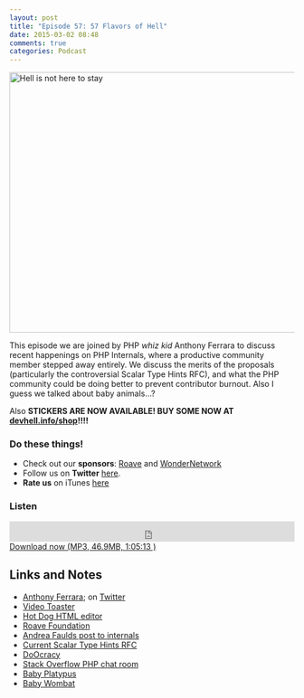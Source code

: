 ```yaml
---
layout: post
title: "Episode 57: 57 Flavors of Hell"
date: 2015-03-02 08:48
comments: true
categories: Podcast
---
```


<a href="https://www.flickr.com/photos/chriswaits/14078475019" title="Hell is not here to stay by Chris Waits, on Flickr"><img src="https://farm6.staticflickr.com/5596/14078475019_f32b8c8073_z.jpg" width="640" height="461" alt="Hell is not here to stay"></a>

This episode we are joined by PHP *whiz kid* Anthony Ferrara to discuss recent happenings on PHP Internals, where a productive community member stepped away entirely. We discuss the merits of the proposals (particularly the controversial Scalar Type Hints RFC), and what the PHP community could be doing better to prevent contributor burnout. Also I guess we talked about baby animals...?

Also **STICKERS ARE NOW AVAILABLE! BUY SOME NOW AT [devhell.info/shop](http://devhell.info/shop)!!!!**

### Do these things!

* Check out our **sponsors**: [Roave](http://roave.com/) and [WonderNetwork](https://wondernetwork.com/)
* Follow us on **Twitter** [here](https://twitter.com/dev_hell).
* **Rate us** on iTunes [here](http://itunes.apple.com/us/podcast/dev-hell/id489840699)

### Listen

<iframe frameborder="0" height="36px" scrolling="no" seamless src="https://simplecast.com/e/35318?style=dark" width="100%"></iframe>
<a href="http://audio.simplecast.com/35318.mp3" rel="enclosure">Download now (MP3, 46.9MB, 1:05:13 )</a>

## Links and Notes

- [Anthony Ferrara](http://blog.ircmaxell.com/); on [Twitter](https://twitter.com/ircmaxell)
- [Video Toaster](http://en.wikipedia.org/wiki/Video_Toaster)
- [Hot Dog HTML editor](http://en.wikipedia.org/wiki/HotDog)
- [Roave Foundation](https://roave.com/foundation/)
- [Andrea Faulds post to internals](http://news.php.net/php.internals/82750)
- [Current Scalar Type Hints RFC](https://wiki.php.net/rfc/scalar_type_hints_v5)
- [DoOcracy](http://www.communitywiki.org/DoOcracy)
- [Stack Overflow PHP chat room](https://chat.stackoverflow.com/rooms/11/php)
- [Baby Platypus](http://cutepics.org/little-platypus)
- [Baby Wombat](http://www.babyanimalzoo.com/marsupials-keep-their-babies-in-pouches/wombat-baby-cute)